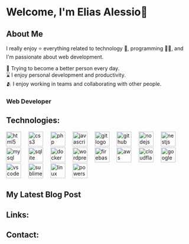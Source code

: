 # Welcome, I'm Elias Alessio👋

## About Me

I really enjoy ⭐ everything related to technology 🤖, programming 👨‍💻, and I'm passionate about web development.

🌿 Trying to become a better person every day.
</br>
⌛ I enjoy personal development and productivity.
</br>
🫂 I enjoy working in teams and collaborating with other people.
</br>

### Web Developer
<!--[![GitHub Streak](https://streak-stats.demolab.com?user=INGCapaDev&theme=highcontrast&border_radius=7&hide_border=true&exclude_days=Sun%2CSat&card_width=467)](#)
 <!-- <img src="https://raw.githubusercontent.com/INGCapaDev/INGCapaDev/output/snake.svg" alt="Snake animation" />
  
  #### 🏆 GitHub Trophies
  [![Github Trophies](https://github-profile-trophy.vercel.app/?username=INGCapaDev&theme=monokai&no-frame=true&no-bg=true&margin-w=4)](#)
  -->

## Technologies:

<div align="left">
  <img src="https://skillicons.dev/icons?i=html" height="40" alt="html5 logo"  />
  <img width="12" />
  <img src="https://skillicons.dev/icons?i=css" height="40" alt="css3 logo"  />
  <img width="12" />
  <img src="https://skillicons.dev/icons?i=php" height="40" alt="php logo"  />
  <img width="12" />
  <img src="https://skillicons.dev/icons?i=js" height="40" alt="javascript logo"  />
  <img width="12" />
  <img src="https://skillicons.dev/icons?i=git" height="40" alt="git logo"  />
  <img width="12" />
  <img src="https://skillicons.dev/icons?i=github" height="40" alt="github logo"  />
  <img width="12" />
  <img src="https://skillicons.dev/icons?i=nodejs" height="40" alt="nodejs logo"  />
  <img width="12" />
  <img src="https://skillicons.dev/icons?i=nestjs" height="40" alt="nestjs logo"  />
  <img width="12" />
  <img src="https://skillicons.dev/icons?i=mysql" height="40" alt="mysql logo"  />
  <img width="12" />
  <img src="https://skillicons.dev/icons?i=sqlite" height="40" alt="sqlite logo"  />
  <img width="12" />
  <img src="https://skillicons.dev/icons?i=docker" height="40" alt="docker logo"  />
  <img width="12" />
  <img src="https://skillicons.dev/icons?i=wordpress" height="40" alt="wordpress logo"  />
  <img width="12" />
  <img src="https://skillicons.dev/icons?i=firebase" height="40" alt="firebase logo"  />
  <img width="12" />
  <img src="https://skillicons.dev/icons?i=aws" height="40" alt="aws logo"  />
  <img width="12" />
  <img src="https://skillicons.dev/icons?i=cloudflare" height="40" alt="cloudflare logo"  />
  <img width="12" />
  <img src="https://skillicons.dev/icons?i=gcp" height="40" alt="googlecloud logo"  />
  <img width="12" />
  <img src="https://skillicons.dev/icons?i=vscode" height="40" alt="vscode logo"  />
  <img width="12" />
  <img src="https://skillicons.dev/icons?i=sublime" height="40" alt="sublimetext logo"  />
  <img width="12" />
  <img src="https://skillicons.dev/icons?i=linux" height="40" alt="linux logo"  />
  <img width="12" />
  <img src="https://skillicons.dev/icons?i=powershell" height="40" alt="powershell logo"  />
  <img width="12" />
</div>

## My Latest Blog Post
<!-- POSTS:START <li><a href='https://blog.ingcapadev.com/blog/build-a-design-system-with-storybook-and-tailwind/'>📦 How to Create a Design System with Storybook and Tailwind &lpar;React&rpar; - A Step-by-Step Guide</a><p>📝 Learn how to build a scalable design system from scratch using Storybook and Tailwind CSS in React. Perfect for developers looking to create consistent, maintainable UI components.</p></li><li><a href='https://blog.ingcapadev.com/blog/preparation-and-consistency---the-method-i-use-to-ensure-a-productive-day/'>📦 Preparation + Consistency: The Method I Use to Ensure a Productive Day</a><p>📝 Did you know that a productive day begins the night before? Discover my daily routine and how small habits can transform your focus and energy every day.</p></li><li><a href='https://blog.ingcapadev.com/blog/how-to-remember-everything-you-read/'>📦 Stop Forgetting What You Read: Master the Art of Active Reading</a><p>📝 Struggling to remember what you read? Discover simple yet powerful techniques to actively engage with your reading, retain more knowledge, and make your time spent reading truly count. Learn how to stop passively absorbing information and start retaining it today!</p></li><li><a href='https://blog.ingcapadev.com/blog/the-importance-of-boredom/'>📦 The Hidden Benefits of Boredom</a><p>📝 Learn about the benefits of boredom, how it can boost creativity, mental balance, and self-reflection. Discover some practical tips to turn boredom into opportunities for personal growth and well-being.</p></li><li><a href='https://blog.ingcapadev.com/blog/react-reusability-patterns/'>📦 React Reusability: Exploring 3 common patterns</a><p>📝 Discover the essence of React reusability patterns, essential for crafting efficient user interfaces. Explore three key patterns – custom components, utility functions, and custom hooks – and learn how to identify and implement them effectively.</p></li> POSTS:END -->

## Links:
<!--[![Website](https://img.shields.io/badge/Website-INGCapaDev-4285F4?style=for-the-badge&logo=googlechrome&logoColor=white&labelColor=101010)](https://ingcapadev.com)
[![Twitter](https://img.shields.io/badge/Twitter-@fta__capa-1DA1F2?style=for-the-badge&logo=twitter&logoColor=white&labelColor=101010)](https://twitter.com/fta_capa)
[![LinkedIn](https://img.shields.io/badge/LinkedIn-@AlvaroCapaceta-487FCF?style=for-the-badge&logo=LinkedIn&logoColor=white&labelColor=101010)](https://www.linkedin.com/in/ingcapadev/)
[![Blog](https://img.shields.io/badge/Blog-INGCapaDev-F89901?style=for-the-badge&logo=astro&logoColor=white&labelColor=101010)](https://blog.ingcapadev.com)-->

## Contact:

<!--[![Email](https://img.shields.io/badge/ingcapadev@gmail.com-email-D14836?style=for-the-badge&logo=gmail&logoColor=white&labelColor=101010)](mailto:ingcapadev@gmail.com)-->
